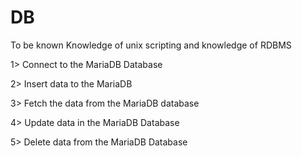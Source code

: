 # DB

To be known Knowledge of unix scripting and knowledge of RDBMS

1> Connect to the MariaDB Database

2> Insert data to the MariaDB

3> Fetch the data from the MariaDB database

4> Update data in the MariaDB Database

5> Delete data from the MariaDB Database






